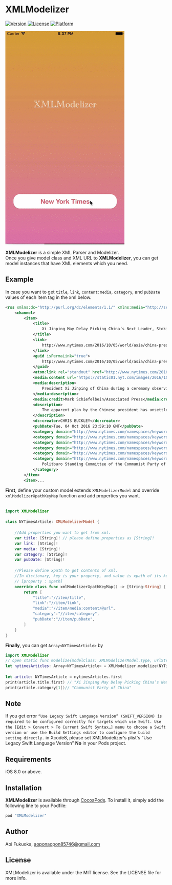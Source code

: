 # XMLModelizer

[![Version](https://img.shields.io/cocoapods/v/XMLModelizer.svg?style=flat)](http://cocoapods.org/pods/XMLModelizer)
[![License](https://img.shields.io/cocoapods/l/XMLModelizer.svg?style=flat)](http://cocoapods.org/pods/XMLModelizer)
[![Platform](https://img.shields.io/cocoapods/p/XMLModelizer.svg?style=flat)](http://cocoapods.org/pods/XMLModelizer)

![sample](https://github.com/aoifukuoka/XMLModelizer/raw/master/sample.gif)

**XMLModelizer** is a simple XML Parser and Modelizer.  
Once you give model class and XML URL to **XMLModelizer**, you can get model instances that have XML elements which you need.  

## Example

In case you want to get `title`, `link`, `content:media`, `category`, and `pubDate` values of each item tag in the xml below.

```xml
<rss xmlns:dc="http://purl.org/dc/elements/1.1/" xmlns:media="http://search.yahoo.com/mrss/" xmlns:atom="http://www.w3.org/2005/Atom" xmlns:nyt="http://www.nytimes.com/namespaces/rss/2.0" version="2.0">
    <channel>
        <item>
            <title>
                Xi Jinping May Delay Picking China’s Next Leader, Stoking Speculation
            </title>
            <link>
                http://www.nytimes.com/2016/10/05/world/asia/china-president-xi-jinping-successor.html?partner=rss&emc=rss
            </link>
            <guid isPermaLink="true">
                http://www.nytimes.com/2016/10/05/world/asia/china-president-xi-jinping-successor.html
            </guid>
            <atom:link rel="standout" href="http://www.nytimes.com/2016/10/05/world/asia/china-president-xi-jinping-successor.html?partner=rss&emc=rss"/>
            <media:content url="https://static01.nyt.com/images/2016/10/03/world/04CHINA-XI-web1/04CHINA-XI-web1-moth.jpg" medium="image" height="151" width="151"/>
            <media:description>
                President Xi Jinping of China during a ceremony observing Martyrs’ Day, a holiday that memorializes Chinese who died in battle against foreign powers, at Tiananmen Square in Beijing last week.
            </media:description>
            <media:credit>Mark Schiefelbein/Associated Press</media:credit>
            <description>
                The apparent plan by the Chinese president has unsettled the party elite and created uncertainty over whether Mr. Xi will try to stay in power beyond the usual two terms.
            </description>
            <dc:creator>CHRIS BUCKLEY</dc:creator>
            <pubDate>Tue, 04 Oct 2016 23:59:10 GMT</pubDate>
            <category domain="http://www.nytimes.com/namespaces/keywords/nyt_per">Xi Jinping</category>
            <category domain="http://www.nytimes.com/namespaces/keywords/nyt_org_all">Communist Party of China</category>
            <category domain="http://www.nytimes.com/namespaces/keywords/nyt_geo">China</category>
            <category domain="http://www.nytimes.com/namespaces/keywords/des">Appointments and Executive Changes</category>
            <category domain="http://www.nytimes.com/namespaces/keywords/nyt_per">Li Keqiang</category>
            <category domain="http://www.nytimes.com/namespaces/keywords/nyt_org_all">
                Politburo Standing Committee of the Communist Party of China
            </category>
        </item>
        <item>...
```



**First**, define your custom model extends `XMLModelizerModel` and override `xmlModelizerXpathKeyMap` function and add properties you want.

```Swift

import XMLModelizer

class NYTimesArticle: XMLModelizerModel {
    
    //Add properties you want to get from xml.
    var title: [String]! // please define properties as [String]!
    var link: [String]!
    var media: [String]!
    var category: [String]!
    var pubDate: [String]!
    
    //Please define xpath to get contents of xml.
    //In dictionary, key is your property, and value is xpath of its key.
    // [property : xpath]
    override class func xmlModelizerXpathKeyMap() -> [String:String] {
        return [
            "title":"//item/title",
            "link":"//item/link",
            "media":"//item/media:content/@url",
            "category":"//item/category",
            "pubDate":"//item/pubDate",
        ]
    }
}
```

**Finally**, you can get `Array<NYTimesArticle>` by
```Swift
import XMLModelizer
// open static func modelize(modelClass: XMLModelizerModel.Type, urlString: String) -> [AnyObject]
let nytimesArticles: Array<NYTimesArticle> = XMLModelizer.modelize(NYTimesArticle.self, "http://rss.nytimes.com/services/xml/rss/nyt/World.xml")

let article: NYTimesArticle = nytimesArticles.first
print(article.title.first) // "Xi Jinping May Delay Picking China’s Next Leader, Stoking Speculation"
print(article.category[1])// "Communist Party of China"

```

## Note

If you get error `“Use Legacy Swift Language Version” (SWIFT_VERSION) is required to be configured correctly for targets which use Swift. Use the [Edit > Convert > To Current Swift Syntax…] menu to choose a Swift version or use the Build Settings editor to configure the build setting directly.` in Xcode8, please set XMLModelizer's plist's “Use Legacy Swift Language Version” **No** in your Pods project.

## Requirements

iOS 8.0 or above.

## Installation

**XMLModelizer** is available through [CocoaPods](http://cocoapods.org). To install
it, simply add the following line to your Podfile:

```ruby
pod "XMLModelizer"
```

## Author

Aoi Fukuoka, aoponaopon85746@gmail.com

## License

XMLModelizer is available under the MIT license. See the LICENSE file for more info.
